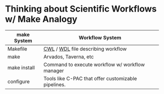 Thinking about Scientific Workflows w/ Make Analogy
===================================================

| **make System**  | **Workflow System**    |
| --- | --- |
| Makefile           | [CWL](http://www.commonwl.org/) / [WDL](https://software.broadinstitute.org/wdl/) file describing workflow        |
| make               | Arvados, Taverna, etc |
| make install       | Command to execute workflow w/ workflow manager |
| configure          | Tools like C-PAC that offer customizable pipelines. |

